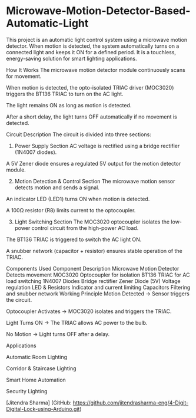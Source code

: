 # Microwave-Motion-Detector-Based-Automatic-Light
This project is an automatic light control system using a microwave motion detector. When motion is detected, the system automatically turns on a connected light and keeps it ON for a defined period. It is a touchless, energy-saving solution for smart lighting applications.

How It Works
The microwave motion detector module continuously scans for movement.

When motion is detected, the opto-isolated TRIAC driver (MOC3020) triggers the BT136 TRIAC to turn on the AC light.

The light remains ON as long as motion is detected.

After a short delay, the light turns OFF automatically if no movement is detected.

Circuit Description
The circuit is divided into three sections:

1. Power Supply Section
AC voltage is rectified using a bridge rectifier (1N4007 diodes).

A 5V Zener diode ensures a regulated 5V output for the motion detector module.

2. Motion Detection & Control Section
The microwave motion sensor detects motion and sends a signal.

An indicator LED (LED1) turns ON when motion is detected.

A 100Ω resistor (R8) limits current to the optocoupler.

3. Light Switching Section
The MOC3020 optocoupler isolates the low-power control circuit from the high-power AC load.

The BT136 TRIAC is triggered to switch the AC light ON.

A snubber network (capacitor + resistor) ensures stable operation of the TRIAC.

Components Used
Component	Description
Microwave Motion Detector	Detects movement
MOC3020	Optocoupler for isolation
BT136	TRIAC for AC load switching
1N4007 Diodes	Bridge rectifier
Zener Diode (5V)	Voltage regulation
LED & Resistors	Indicator and current limiting
Capacitors	Filtering and snubber network
Working Principle
Motion Detected → Sensor triggers the circuit.

Optocoupler Activates → MOC3020 isolates and triggers the TRIAC.

Light Turns ON → The TRIAC allows AC power to the bulb.

No Motion → Light turns OFF after a delay.

Applications

Automatic Room Lighting

Corridor & Staircase Lighting

Smart Home Automation

Security Lighting

[Jitendra Sharma] (GitHub: https://github.com/jitendrasharma-eng/4-Digit-Digital-Lock-using-Arduino.git)

